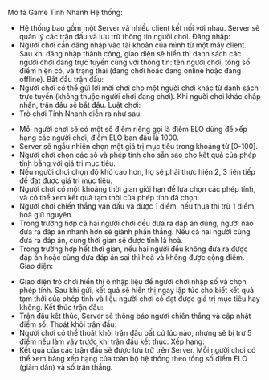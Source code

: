 Mô tả Game Tính Nhanh
Hệ thống:
- Hệ thống bao gồm một Server và nhiều client kết nối với nhau. Server sẽ quản lý các trận đấu và lưu trữ thông tin người chơi.
Đăng nhập:
- Người chơi cần đăng nhập vào tài khoản của mình từ một máy client. Sau khi đăng nhập thành công, giao diện sẽ hiển thị danh sách các người chơi đang trực tuyến cùng với thông tin: tên người chơi, tổng số điểm hiện có, và trạng thái (đang chơi hoặc đang online hoặc đang offline).
Bắt đầu trận đấu:
- Người chơi có thể gửi lời mời chơi cho một người chơi khác từ danh sách trực tuyến (không thuộc người chơi đang chơi). Khi người chơi khác chấp nhận, trận đấu sẽ bắt đầu.
Luật chơi:
- Trò chơi Tính Nhanh diễn ra như sau:
+	Mỗi người chơi sẽ có một số điểm riêng gọi là điểm ELO dùng để xếp hạng các người chơi, điểm ELO ban đầu là 1000.
+	Server sẽ ngẫu nhiên chọn một giá trị mục tiêu trong khoảng từ [0-100].
+	Người chơi chọn các số và phép tính cho sẵn sao cho kết quả của phép tính bằng với giá trị mục tiêu.
+	Nếu người chơi chọn độ khó cao hơn, họ sẽ phải thực hiện 2, 3 liên tiếp để đạt được giá trị mục tiêu.
+	Người chơi có một khoảng thời gian giới hạn để lựa chọn các phép tính, và có thể xem kết quả tạm thời của phép tính đã chọn.
+	Người chơi chiến thắng ván đấu và được 1 điểm, nếu thua thì trừ 1 điểm, hoà giữ nguyên.
+	Trong trường hợp cả hai người chơi đều đưa ra đáp án đúng, người nào đưa ra đáp án nhanh hơn sẽ giành phần thắng. Nếu cả hai người cùng đưa ra đáp án, cùng thời gian sẽ được tính là hoà.
+	Trong trường hợp hết thời gian, nếu hai người đều không đưa ra được đáp án hoặc cùng đưa đáp án sai thì hoà và không được cộng điểm.
Giao diện:
- Giao diện trò chơi hiển thị ô nhập liệu để người chơi nhập số và chọn phép tính. Sau khi gửi, kết quả sẽ hiển thị ngay lập tức cho biết kết quả tạm thời của phép tính và liệu người chơi có đạt được giá trị mục tiêu hay không.
Kết thúc trận đấu:
- Trận đấu kết thúc, Server sẽ thông báo người chiến thắng và cập nhật điểm số. 
Thoát khỏi trận đấu:
- Người chơi có thể thoát khỏi trận đấu bất cứ lúc nào, nhưng sẽ bị trừ 5 điểm nếu làm vậy trước khi trận đấu kết thúc.
Xếp hạng:
- Kết quả của các trận đấu sẽ được lưu trữ trên Server. Mỗi người chơi có thể xem bảng xếp hạng của toàn bộ hệ thống theo tổng số điểm ELO (giảm dần) và số trận thắng.
